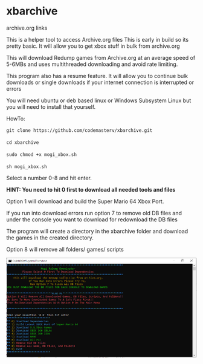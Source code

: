 # xbarchive
archive.org links

This is a helper tool to access Archive.org files
This is early in build so its pretty basic.
It will allow you to get xbox stuff in bulk from archive.org

This will download Redump games from Archive.org at an average speed of 5-6MBs and uses multithreaded downloading and avoid rate limiting.

This program also has a resume feature. It will allow you to continue bulk downloads or single downloads if your internet connection is interrupted or errors

You will need ubuntu or deb based linux or Windows Subsystem Linux but you will need to install that yourself.

HowTo:

    git clone https://github.com/codemasterv/xbarchive.git

    cd xbarchive
    
    sudo chmod +x mogi_xbox.sh
    
    sh mogi_xbox.sh
    
Select a number 0-8 and hit enter. 

**HINT: You need to hit 0 first to download all needed tools and files**

Option 1 will download and build the Super Mario 64 Xbox Port.

If you run into download errors run option 7 to remove old DB files and under the console you want to download for redownload the DB files

The program will create a directory in the xbarchive folder and download the games in the created directory.

Option 8 will remove all folders/ games/ scripts




![Capture](https://github.com/codemasterv/xbarchive/blob/master/Capture.PNG)
